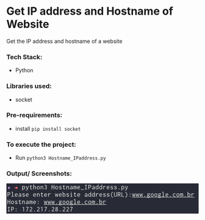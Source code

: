# Get IP address and Hostname of Website
Get the IP address and hostname of a website

### Tech Stack:
+ Python

### Libraries used:
+ socket

###  Pre-requirements:
+ install `pip install socket`

### To execute the project:
+ Run `python3 Hostname_IPaddress.py`

### Output/ Screenshots:
![Screenshot of the Hostname_IPaddress.py file](Screenshot.png)
